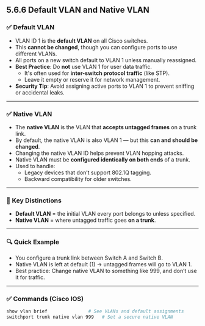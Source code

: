 ## 5.6.6 Default VLAN and Native VLAN

### ✅ Default VLAN
- VLAN ID 1 is the **default VLAN** on all Cisco switches.
- This **cannot be changed**, though you can configure ports to use different VLANs.
- All ports on a new switch default to VLAN 1 unless manually reassigned.
- **Best Practice**: Do **not** use VLAN 1 for user data traffic.
  - It's often used for **inter-switch protocol traffic** (like STP).
  - Leave it empty or reserve it for network management.
- **Security Tip**: Avoid assigning active ports to VLAN 1 to prevent sniffing or accidental leaks.

---

### ✅ Native VLAN
- The **native VLAN** is the VLAN that **accepts untagged frames** on a trunk link.
- By default, the native VLAN is also VLAN 1 — but this **can and should be changed**.
- Changing the native VLAN ID helps prevent VLAN hopping attacks.
- Native VLAN must be **configured identically on both ends** of a trunk.
- Used to handle:
  - Legacy devices that don’t support 802.1Q tagging.
  - Backward compatibility for older switches.

---

### 🧱 Key Distinctions
- **Default VLAN** = the initial VLAN every port belongs to unless specified.
- **Native VLAN** = where untagged traffic goes **on a trunk**.

---

### 🔍 Quick Example
- You configure a trunk link between Switch A and Switch B.
- Native VLAN is left at default (1) → untagged frames will go to VLAN 1.
- Best practice: Change native VLAN to something like 999, and don’t use it for traffic.

---

### ✅ Commands (Cisco IOS)
```bash
show vlan brief               # See VLANs and default assignments
switchport trunk native vlan 999   # Set a secure native VLAN
